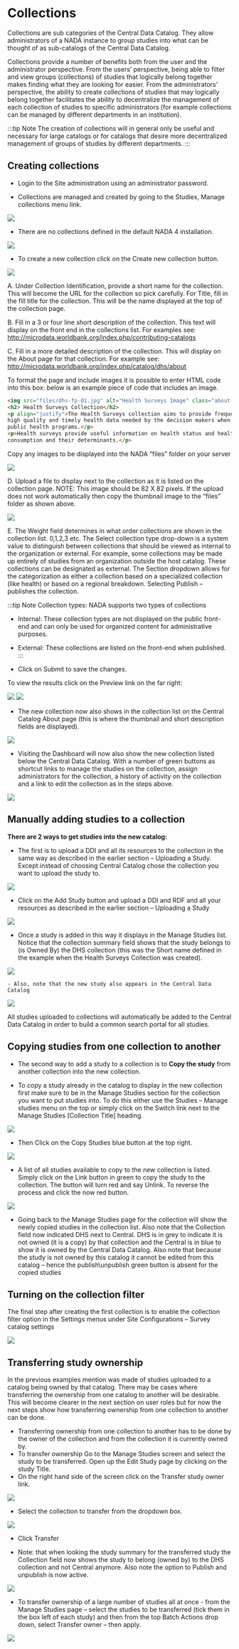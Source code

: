 # Collections

Collections are sub categories of the Central Data Catalog. They allow administrators of a NADA instance to group studies into what can be thought of as sub-catalogs of the Central Data Catalog.

Collections provide a number of benefits both from the user and the administrator perspective. From the users’ perspective, being able to filter and view groups (collections) of studies that logically belong together makes finding what they are looking for easier. From the administrators’ perspective, the ability to create collections of studies that may logically belong together facilitates the ability to decentralize the management of each collection of studies to specific administrators (for example collections can be managed by different departments in an institution). 

:::tip Note
The creation of collections will in general only be useful and necessary for large catalogs or for catalogs that desire more decentralized management of groups of studies by different departments.
:::

## Creating collections
 
*	Login to the Site administration using an administrator password.

*	Collections are managed and created by going to the Studies, Manage collections menu link.

![](/images/manage-studies.png)

*	There are no collections defined in the default NADA 4 installation. 

![](/images/no-collection.png)

*	To create a new collection click on the Create new collection button.

![](/images/new-collection.png)

 
A. Under Collection Identification, provide a short name for the collection. This will become the URL for the collection so pick carefully. For Title, fill in the fill title for the collection. This will be the name displayed at the top of the collection page.

B.	Fill in a 3 or four line short description of the collection. This text will display on the front end in the collections list. For examples  see: http://microdata.worldbank.org/index.php/contributing-catalogs

C.	Fill in a more detailed description of the collection. This will display on the About page for that collection. For example see:
http://microdata.worldbank.org/index.php/catalog/dhs/about


To format the page and include images it is possible to enter HTML code into this box: below is an example piece of code that includes an image.

```html
<img src="files/dhs-fp-01.jpg" alt="Health Surveys Image" class="about-photo">
<h2> Health Surveys Collection</h2>
<p align="justify">The Health Surveys collection aims to provide frequent
high quality and timely health data needed by the decision makers when designing
public health programs.</p>
<p>Health surveys provide useful information on health status and health
consumption and their determinants.</p>
```

Copy any images to be displayed  into the NADA “files” folder on your server
    
![](/images/collection-thumbnail.png)

D.	Upload a file to display next to the collection as it is listed on the collection page. NOTE: This image should be 82 X 82 pixels. If the upload does not work automatically then copy the thumbnail image to the “files” folder as shown above.

![](/images/collection-image.png)

E.	The Weight field determines in what order collections are shown in the collection list.  0,1,2,3 etc. 
The Select collection type drop-down is a system value to distinguish between collections that should be viewed as internal to the organization or external. For example, some collections may be made up entirely of studies from an organization outside the host catalog. These collections can be designated as external. The Section dropdown allows for the categorization as either a collection based on a specialized collection (like health) or based on a regional breakdown. Selecting Publish – publishes the collection.

:::tip Note
Collection types: NADA supports two types of collections
    
- Internal: These collection types are not displayed on the public front-end and can only be used for organized content for administrative purposes.
- External: These collections are listed on the front-end when published.
:::


- Click on Submit to save the changes.

To view the results click on the Preview link on the far right:

![](/images/collection-preview-link.png)
![](/images/collection-preview.png)
 
*	The new collection now also shows in the collection list on the Central Catalog About page (this is where the thumbnail and short description fields are displayed).

![](/images/collection-list.png)

*	Visiting the Dashboard will now also show the new collection listed below the Central Data Catalog. With a number of green buttons as shortcut links to manage the studies on the collection, assign administrators for the collection, a history of activity on the collection and a link to edit the collection as in the steps above.
 
![](/images/collection-in-dashboard.png)


## Manually adding studies to a collection

**There are 2 ways to get studies into the new catalog:**

*	The first is to upload a DDI and all its resources to the collection in the same way as described in the earlier section – Uploading a Study. Except instead of choosing Central Catalog chose the collection you want to upload the study to.
 
![](/images/upload-study.png)

*	Click on the Add Study button and upload a DDI and RDF and all your resources as described in the earlier section  – Uploading a Study
 
![](/images/hs-add-study.png)
 
*	Once a study is added in this way it displays in the Manage Studies list. Notice that the collection summary field shows that the study belongs to (is Owned By) the DHS collection (this was the Short name defined in the example when the Health Surveys Collection was created).

![](/images/collection-owner.png)

	- Also, note that the new study also appears in the Central Data Catalog

![](/images/ns-in-cdc.png)
 
All studies uploaded to collections will automatically be added to the Central Data Catalog in order to build a common search portal for all studies.



## Copying studies from one collection to another

*	The second way to add a study to a collection is to **Copy the study** from another collection into the new collection.

*	To copy a study already in the catalog to display in the new collection first make sure to be in the Manage Studies section for the collection you want to put studies into. To do this either use the Studies – Manage studies menu on the top or simply click on the Switch link next to the Manage Studies [Collection Title] heading.

![](/images/manage-collection.png)

*	Then Click on the Copy Studies blue button at the top right.

![](/images/copy-study.png) 

*	A list of all studies available to copy to the new collection is listed. Simply click on the Link button in green to copy the study to the collection. The button will turn red and say Unlink. To reverse the process and click the now red button.
 
![](/images/copy-study-list.png) 

*	Going back to the Manage Studies page for the collection will show the newly copied studies in the collection list. Also note that the Collection field now indicated DHS next to Central. DHS is in grey to indicate it is not owned (it is a copy) by that collection and the Central is in blue to show it is owned by the Central Data Catalog. Also note that because the study is not owned by this catalog it cannot be edited from this catalog – hence the publish\unpublish green button is absent for the copied studies

## Turning on the collection filter

The final step after creating the first collection is to enable the collection filter option in the Settings menus under Site Configurations – Survey catalog settings

![](/images/collection-filter-enable.png)

## Transferring study ownership

In the previous examples mention was made of studies uploaded to a catalog being owned by that catalog. There may be cases where transferring the ownership from one catalog to another will be desirable. This will become clearer in the next section on user roles but for now the next steps show how transferring ownership from one collection to another can be done.

*	Transferring ownership from one collection to another has to be done by the owner of the collection and from the collection it is currently owned by.
*	To transfer ownership Go to the Manage Studies screen and select the study to be transferred.  Open up the Edit Study page by clicking on the study Title.
*	On the right hand side of the screen click on the Transfer study owner link.

![](/images/transfer-study-owner.png)

*	Select the collection to transfer  from the dropdown box.

![](/images/transfer-study-owner-selection.png)
 
*	Click Transfer

*	Note: that when looking the study summary for the transferred study the Collection field now shows the study to belong (owned by) to the DHS collection and not Central anymore. Also note the option to Publish and unpublish is now active.

![](/images/study-summary.png)
 
*	To transfer ownership of a large number of studies all at once -  from the Manage Studies page – select the studies to be transferred (tick them in the box left of each study) and then from the top Batch Actions drop down, select Transfer owner – then apply.

![](/images/batch-action.png)
